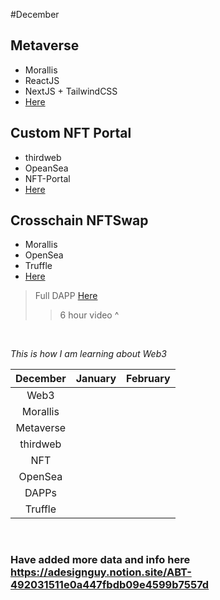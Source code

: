 #December

## Metaverse  
- Morallis 
- ReactJS
- NextJS + TailwindCSS
- <a href="https://youtu.be/3NpZ05sDTQ4">Here</a>
## Custom NFT Portal 
- thirdweb
- OpeanSea
- NFT-Portal 
- <a href="https://youtu.be/hhZtiytNaBQ">Here</a>


## Crosschain NFTSwap
- Morallis
- OpenSea
- Truffle 
- <a href="https://youtu.be/WZWCzsB1xUE">Here</a>
> Full DAPP <a href="https://youtu.be/MY4WYoZPr-U"> Here </a> 
> > 6 hour video ^


</br>

_This is how I am learning about Web3_


| December |January | February |
|:--:|:--:|:--:|
| Web3 | | |  |
| Morallis | | |  |
| Metaverse | | |  |
| thirdweb | | |  |
| NFT | | |  |
| OpenSea | | |  |
| DAPPs | | |  |
| Truffle | | |  |


</br>

### Have added more data and info here https://adesignguy.notion.site/ABT-492031511e0a447fbdb09e4599b7557d
